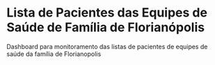 # Lista de Pacientes das Equipes de Saúde de Família de Florianópolis
Dashboard para monitoramento das listas de pacientes de equipes de saúde da família de Florianopolis
